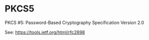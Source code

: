 # PKCS5

PKCS #5: Password-Based Cryptography Specification Version 2.0

  See: https://tools.ietf.org/html/rfc2898
